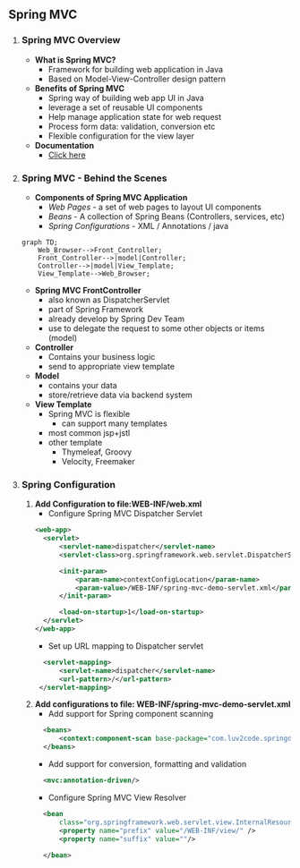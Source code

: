 ## Spring MVC

1. ### Spring MVC Overview
   - **What is Spring MVC?**
      - Framework for building web application in Java
      - Based on Model-View-Controller design pattern
   - **Benefits of Spring MVC**
      - Spring way of building web app UI in Java
      - leverage a set of reusable UI components
      - Help manage application state for web request
      - Process form data: validation, conversion etc
      - Flexible configuration for the view layer
   - **Documentation**
      - [Click here](https://docs.spring.io/spring-framework/docs/current/reference/html/web.html)

2. ### Spring MVC - Behind the Scenes
   - **Components of Spring MVC Application**
      - _Web Pages_ - a set of web pages to layout UI components
      - _Beans_ - A collection of Spring Beans (Controllers, services, etc)
      - _Spring Configurations_ - XML / Annotations / java
    ```mermaid
    graph TD;
        Web_Browser-->Front_Controller;
        Front_Controller-->|model|Controller;
        Controller-->|model|View_Template;
        View_Template-->Web_Browser;
    ```
   - **Spring MVC FrontController**
      - also known as DispatcherServlet
      - part of Spring Framework
      - already develop by Spring Dev Team
      - use to delegate the request to some other objects or items (model)
   - **Controller**
      - Contains your business logic
      - send to appropriate view template
   - **Model**
      - contains your data
      - store/retrieve data via backend system
   - **View Template**
      - Spring MVC is flexible
         - can support many templates
      - most common jsp+jstl
      - other template
         - Thymeleaf, Groovy
         - Velocity, Freemaker
3. ### Spring Configuration
   1. **Add Configuration to file:WEB-INF/web.xml**
      - Configure Spring MVC Dispatcher Servlet
      ```xml
      <web-app>
        <servlet>
            <servlet-name>dispatcher</servlet-name>
            <servlet-class>org.springframework.web.servlet.DispatcherServlet</servlet-class>
      
            <init-param>
                <param-name>contextConfigLocation</param-name>
                <param-value>/WEB-INF/spring-mvc-demo-servlet.xml</param-value>
            </init-param>
      
            <load-on-startup>1</load-on-startup>
        </servlet>
      </web-app>
      ```
      - Set up URL mapping to Dispatcher servlet
      ```xml
        <servlet-mapping>
            <servlet-name>dispatcher</servlet-name>
            <url-pattern>/</url-pattern>
       </servlet-mapping>
      ```
   2. **Add configurations to file: WEB-INF/spring-mvc-demo-servlet.xml**
      - Add support for Spring component scanning
      ```xml
        <beans>
            <context:component-scan base-package="com.luv2code.springdemo" />
        </beans>
      ```
      - Add support for conversion, formatting and validation
      ```xml
        <mvc:annotation-driven/>
      ```
      - Configure Spring MVC View Resolver
      ```xml
        <bean
            class="org.springframework.web.servlet.view.InternalResourceViewResolver">
            <property name="prefix" value="/WEB-INF/view/" />
            <property name="suffix" value=""/>
            
        </bean>
      ```